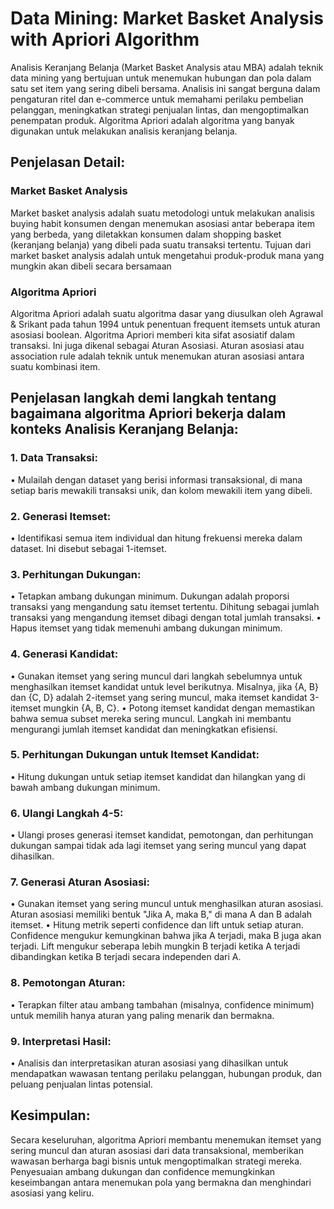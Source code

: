 # Data Mining: Market Basket Analysis with Apriori Algorithm
Analisis Keranjang Belanja (Market Basket Analysis atau MBA) adalah teknik data mining yang bertujuan untuk menemukan hubungan dan pola dalam satu set item yang sering dibeli bersama. Analisis ini sangat berguna dalam pengaturan ritel dan e-commerce untuk memahami perilaku pembelian pelanggan, meningkatkan strategi penjualan lintas, dan mengoptimalkan penempatan produk. Algoritma Apriori adalah algoritma yang banyak digunakan untuk melakukan analisis keranjang belanja.

## Penjelasan Detail:
### Market Basket Analysis
Market basket analysis adalah suatu metodologi untuk melakukan analisis buying habit konsumen dengan menemukan asosiasi antar beberapa item yang berbeda, yang diletakkan konsumen dalam shopping basket (keranjang belanja) yang dibeli pada suatu transaksi tertentu. Tujuan dari market basket analysis adalah untuk mengetahui produk-produk mana yang mungkin akan dibeli secara bersamaan

### Algoritma Apriori
Algoritma Apriori adalah suatu algoritma dasar yang diusulkan oleh Agrawal & Srikant pada tahun 1994 untuk penentuan frequent itemsets untuk aturan asosiasi boolean. Algoritma Apriori memberi kita sifat asosiatif dalam transaksi. Ini juga dikenal sebagai Aturan Asosiasi. Aturan asosiasi atau association rule adalah teknik untuk menemukan aturan asosiasi antara suatu kombinasi item. 


## Penjelasan langkah demi langkah tentang bagaimana algoritma Apriori bekerja dalam konteks Analisis Keranjang Belanja:
### 1. Data Transaksi:
• Mulailah dengan dataset yang berisi informasi transaksional, di mana setiap baris mewakili transaksi unik, dan kolom mewakili item yang dibeli.

### 2. Generasi Itemset:
• Identifikasi semua item individual dan hitung frekuensi mereka dalam dataset. Ini disebut sebagai 1-itemset.

### 3. Perhitungan Dukungan:
• Tetapkan ambang dukungan minimum. Dukungan adalah proporsi transaksi yang mengandung satu itemset tertentu. Dihitung sebagai jumlah transaksi yang mengandung itemset dibagi dengan total jumlah transaksi.
• Hapus itemset yang tidak memenuhi ambang dukungan minimum.

### 4. Generasi Kandidat:
• Gunakan itemset yang sering muncul dari langkah sebelumnya untuk menghasilkan itemset kandidat untuk level berikutnya. Misalnya, jika {A, B} dan {C, D} adalah 2-itemset yang sering muncul, maka itemset kandidat 3-itemset mungkin {A, B, C}.
• Potong itemset kandidat dengan memastikan bahwa semua subset mereka sering muncul. Langkah ini membantu mengurangi jumlah itemset kandidat dan meningkatkan efisiensi.

### 5. Perhitungan Dukungan untuk Itemset Kandidat:
• Hitung dukungan untuk setiap itemset kandidat dan hilangkan yang di bawah ambang dukungan minimum.

### 6. Ulangi Langkah 4-5:
• Ulangi proses generasi itemset kandidat, pemotongan, dan perhitungan dukungan sampai tidak ada lagi itemset yang sering muncul yang dapat dihasilkan.

### 7. Generasi Aturan Asosiasi:
• Gunakan itemset yang sering muncul untuk menghasilkan aturan asosiasi. Aturan asosiasi memiliki bentuk "Jika A, maka B," di mana A dan B adalah itemset.
• Hitung metrik seperti confidence dan lift untuk setiap aturan. Confidence mengukur kemungkinan bahwa jika A terjadi, maka B juga akan terjadi. Lift mengukur seberapa lebih mungkin B terjadi ketika A terjadi dibandingkan ketika B terjadi secara independen dari A.

### 8. Pemotongan Aturan:
• Terapkan filter atau ambang tambahan (misalnya, confidence minimum) untuk memilih hanya aturan yang paling menarik dan bermakna.

### 9. Interpretasi Hasil:
• Analisis dan interpretasikan aturan asosiasi yang dihasilkan untuk mendapatkan wawasan tentang perilaku pelanggan, hubungan produk, dan peluang penjualan lintas potensial.

## Kesimpulan:
Secara keseluruhan, algoritma Apriori membantu menemukan itemset yang sering muncul dan aturan asosiasi dari data transaksional, memberikan wawasan berharga bagi bisnis untuk mengoptimalkan strategi mereka. Penyesuaian ambang dukungan dan confidence memungkinkan keseimbangan antara menemukan pola yang bermakna dan menghindari asosiasi yang keliru.
